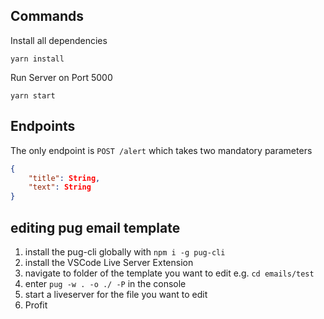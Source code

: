 ## Commands
Install all dependencies
```
yarn install
```
Run Server on Port 5000
```
yarn start
```

## Endpoints
The only endpoint is `POST /alert` which takes two mandatory parameters
```json
{
    "title": String,
    "text": String
}
```


## editing pug email template
1. install the pug-cli globally with `npm i -g pug-cli`
2. install the VSCode Live Server Extension
3. navigate to folder of the template you want to edit e.g. `cd emails/test`
4. enter `pug -w . -o ./ -P` in the console
5. start a liveserver for the file you want to edit
6. Profit
